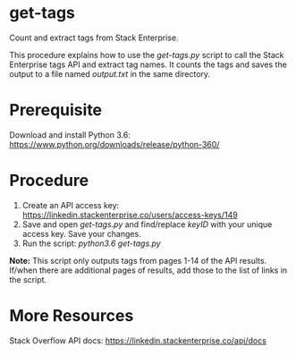 # get-tags
Count and extract tags from Stack Enterprise.

This procedure explains how to use the *get-tags.py* script to call the Stack Enterprise tags API and extract tag names. 
It counts the tags and saves the output to a file named *output.txt* in the same directory.

# Prerequisite
Download and install Python 3.6: https://www.python.org/downloads/release/python-360/

# Procedure
1. Create an API access key: https://linkedin.stackenterprise.co/users/access-keys/149
2. Save and open *get-tags.py* and find/replace *keyID* with your unique access key. Save your changes.
3. Run the script: *python3.6 get-tags.py* 
    
**Note:** This script only outputs tags from pages 1-14 of the API results.
If/when there are additional pages of results, add those to the list of links in the script.

# More Resources
Stack Overflow API docs: https://linkedin.stackenterprise.co/api/docs
